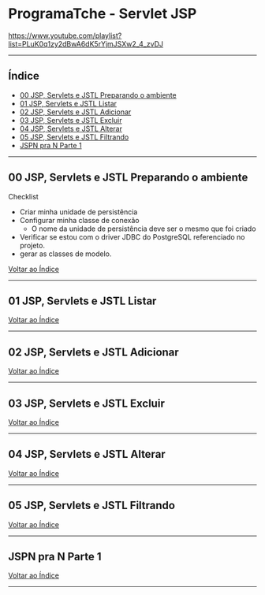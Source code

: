 # ProgramaTche - Servlet JSP

https://www.youtube.com/playlist?list=PLuK0q1zy2dBwA6dK5rYjmJSXw2_4_zvDJ

---

## <a name="indice">Índice</a>

- [00  JSP,  Servlets e JSTL   Preparando o ambiente](#parte1)   
- [01   JSP,   Servlets e JSTL   Listar](#parte2)   
- [02   JSP, Servlets e JSTL   Adicionar](#parte3)   
- [03  JSP, Servlets e JSTL   Excluir](#parte4)   
- [04   JSP, Servlets e JSTL   Alterar](#parte5)   
- [05   JSP, Servlets e JSTL   Filtrando](#parte6)   
- [JSPN pra N    Parte 1](#parte7)   

---

## <a name="parte1">00  JSP,  Servlets e JSTL   Preparando o ambiente</a>

Checklist
- Criar minha unidade de persistência
- Configurar minha classe de conexão
    - O nome da unidade de persistência deve ser o mesmo que foi criado
- Verificar se estou com o driver JDBC do PostgreSQL referenciado no projeto.
- gerar as classes de modelo.



[Voltar ao Índice](#indice)

---

## <a name="parte2">01   JSP,   Servlets e JSTL   Listar</a>


[Voltar ao Índice](#indice)

---

## <a name="parte3">02   JSP, Servlets e JSTL   Adicionar</a>


[Voltar ao Índice](#indice)

---

## <a name="parte4">03  JSP, Servlets e JSTL   Excluir</a>


[Voltar ao Índice](#indice)

---

## <a name="parte5">04   JSP, Servlets e JSTL   Alterar</a>


[Voltar ao Índice](#indice)

---

## <a name="parte6">05   JSP, Servlets e JSTL   Filtrando</a>


[Voltar ao Índice](#indice)

---

## <a name="parte7">JSPN pra N    Parte 1</a>


[Voltar ao Índice](#indice)

---
